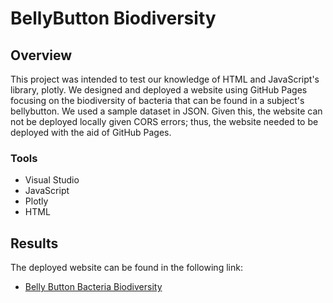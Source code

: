 # BellyButton Biodiversity
## Overview
This project was intended to test our knowledge of HTML and JavaScript's library, plotly. We designed and deployed a website using GitHub Pages focusing on the biodiversity of bacteria that can be found in a subject's bellybutton.
We used a sample dataset in JSON. Given this, the website can not be deployed locally given CORS errors; thus, the website needed to be deployed with the aid of GitHub Pages.
### Tools
- Visual Studio
- JavaScript
- Plotly
- HTML
## Results
The deployed website can be found in the following link: 
- <a href="https://jncurrea.github.io/plotlydiploy/" target="_blank">Belly Button Bacteria Biodiversity</a>
